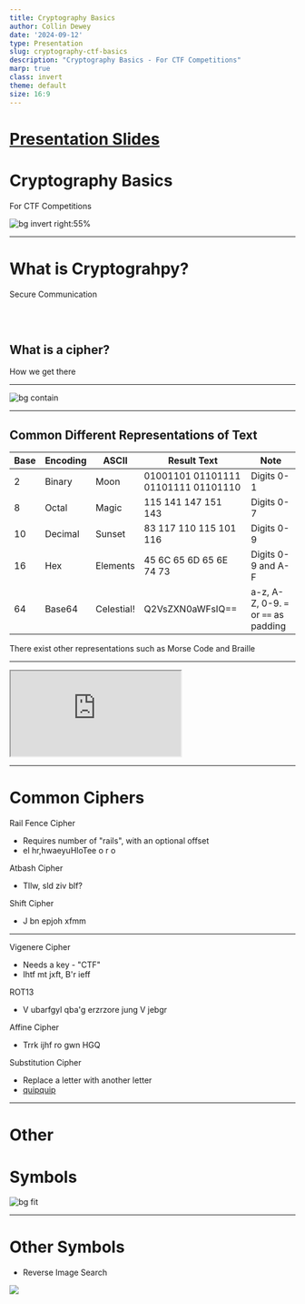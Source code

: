 ```yaml
---
title: Cryptography Basics
author: Collin Dewey
date: '2024-09-12'
type: Presentation
slug: cryptography-ctf-basics
description: "Cryptography Basics - For CTF Competitions"
marp: true
class: invert
theme: default
size: 16:9
---
```

<link rel="stylesheet" href="style.css"> <!-- Extra CSS for the presentation -->

# [Presentation Slides](/slides/cryptography-ctf-basics.html)

# Cryptography Basics
<!-- _footer: By Collin Dewey-->
For CTF Competitions
<div class="invert-svg">

![bg invert right:55%](https://upload.wikimedia.org/wikipedia/commons/3/36/Pigpen_cipher_key.svg)

</div>

<!-- Logo on the right is for the Pigpen Cipher -->


---

# What is Cryptograhpy?

<!-- Cryptography is an overarching field over trying to have secure and private communications, even in the presence of prying eyes. -->

Secure Communication

<br>
<br>

## What is a cipher?

<!-- The algorithm of how we get there. -->

How we get there


---
<!-- _class: -->

<div class="white-background-svg">

![bg contain](https://upload.wikimedia.org/wikipedia/commons/1/1b/ASCII-Table-wide.svg)

</div>

<!-- There are multiple ways to represent text. -->
<!-- One of the most common ways for English is with the ASCII encoding, which all of the bellow examples are in. -->
<!-- ASCII is just a way to store our normal English language characters into data. -->

---

## Common Different Representations of Text
<!-- _footer: Convert these using https://gchq.github.io/CyberChef/-->

<!-- However, you can represent that data itself in different ways. -->
<!-- Binary, Octal, Decimal, Hexadecimal, and Base64 -->
<!-- The data is still there, just represented to us differently. So I really wouldn't consider these a cipher-->

|Base|Encoding|ASCII|Result Text|Note|
|---|---|---|---|---|
|2|Binary|Moon|01001101 01101111 01101111 01101110|Digits 0-1|
|8|Octal|Magic|115 141 147 151 143|Digits 0-7|
|10|Decimal|Sunset|83 117 110 115 101 116|Digits 0-9|
|16|Hex|Elements|45 6C 65 6D 65 6E 74 73|Digits 0-9 and A-F|
|64|Base64|Celestial!|Q2VsZXN0aWFsIQ==|a-z, A-Z, 0-9. `=` or `==` as padding|

There exist other representations such as Morse Code and Braille

---
<!-- _footer: https://gchq.github.io/CyberChef/-->

<iframe src="https://gchq.github.io/CyberChef/"></iframe>

---
# Common Ciphers

Rail Fence Cipher
- Requires number of "rails", with an optional offset
- el hr,hwaeyuHloTee o r o

Atbash Cipher
- Tllw, sld ziv blf?

Shift Cipher
- J bn epjoh xfmm

---

Vigenere Cipher
- Needs a key - "CTF"
- Ihtf mt jxft, B'r ieff

ROT13
- V ubarfgyl qba'g erzrzore jung V jebgr

Affine Cipher
- Trrk ijhf ro gwn HGQ <!-- a:3 b:1 -->

Substitution Cipher
- Replace a letter with another letter
- [quipquip](https://quipqiup.com/)

<!---
# Encryption
RSA
AES

---
# Data Manipulation
Bit Shifting/Rotation
XOR-->

---
# Other
# Symbols
![bg fit](https://upload.wikimedia.org/wikipedia/commons/f/fa/ICS-flags.png)

---
<!-- _class: -->
# Other Symbols
- Reverse Image Search

<div class="white-background-svg">

![](https://upload.wikimedia.org/wikipedia/commons/6/69/Qapla%27.svg)

</div>

<!--
---
# Cryptography Tools
<!-- Modern cryptographic methods are much more math oriented and complicated. -->
<!-- Most of them use some sort of key or certificate, and there are tools to manager those. -->
<!--
.PEM, .KEY, .CER, .P12, ...
- OpenSSL
-->